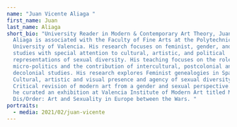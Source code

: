 ```yaml
---
name: "Juan Vicente Aliaga "
first_name: Juan
last_name: Aliaga
short_bio: "University Reader in Modern & Contemporary Art Theory, Juan Vicente
  Aliaga is associated with the Faculty of Fine Arts at the Polytechnic
  University of Valencia. His research focuses on feminist, gender, and queer
  studies with special attention to cultural, artistic, and political
  representations of sexual diversity. His teaching focuses on the role of
  micro-politics and the contribution of intercultural, postcolonial and
  decolonial studies. His research explores Feminist genealogies in Spanish art,
  Cultural, artistic and visual presence and agency of sexual diversity, and
  Critical revision of modern art from a gender and sexual perspective. In 2020,
  he curated an exhibition at Valencia Institute of Modern Art titled Moral
  Dis/Order: Art and Sexuality in Europe between the Wars. "
portraits:
  - media: 2021/02/juan-vicente
---
```

